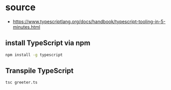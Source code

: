 # source

- https://www.typescriptlang.org/docs/handbook/typescript-tooling-in-5-minutes.html

## install TypeScript via npm

```bash
npm install -g typescript
```

## Transpile TypeScript

```bash
tsc greeter.ts
```
